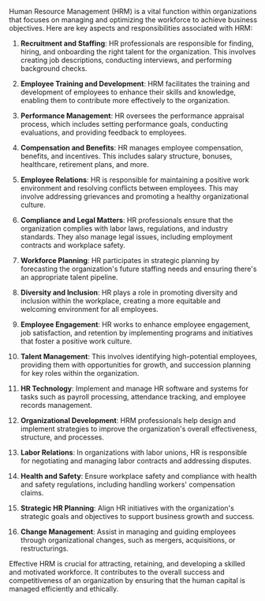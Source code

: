 Human Resource Management (HRM) is a vital function within organizations that focuses on managing and optimizing the workforce to achieve business objectives. Here are key aspects and responsibilities associated with HRM:

1. **Recruitment and Staffing**: HR professionals are responsible for finding, hiring, and onboarding the right talent for the organization. This involves creating job descriptions, conducting interviews, and performing background checks.

2. **Employee Training and Development**: HRM facilitates the training and development of employees to enhance their skills and knowledge, enabling them to contribute more effectively to the organization.

3. **Performance Management**: HR oversees the performance appraisal process, which includes setting performance goals, conducting evaluations, and providing feedback to employees.

4. **Compensation and Benefits**: HR manages employee compensation, benefits, and incentives. This includes salary structure, bonuses, healthcare, retirement plans, and more.

5. **Employee Relations**: HR is responsible for maintaining a positive work environment and resolving conflicts between employees. This may involve addressing grievances and promoting a healthy organizational culture.

6. **Compliance and Legal Matters**: HR professionals ensure that the organization complies with labor laws, regulations, and industry standards. They also manage legal issues, including employment contracts and workplace safety.

7. **Workforce Planning**: HR participates in strategic planning by forecasting the organization's future staffing needs and ensuring there's an appropriate talent pipeline.

8. **Diversity and Inclusion**: HR plays a role in promoting diversity and inclusion within the workplace, creating a more equitable and welcoming environment for all employees.

9. **Employee Engagement**: HR works to enhance employee engagement, job satisfaction, and retention by implementing programs and initiatives that foster a positive work culture.

10. **Talent Management**: This involves identifying high-potential employees, providing them with opportunities for growth, and succession planning for key roles within the organization.

11. **HR Technology**: Implement and manage HR software and systems for tasks such as payroll processing, attendance tracking, and employee records management.

12. **Organizational Development**: HRM professionals help design and implement strategies to improve the organization's overall effectiveness, structure, and processes.

13. **Labor Relations**: In organizations with labor unions, HR is responsible for negotiating and managing labor contracts and addressing disputes.

14. **Health and Safety**: Ensure workplace safety and compliance with health and safety regulations, including handling workers' compensation claims.

15. **Strategic HR Planning**: Align HR initiatives with the organization's strategic goals and objectives to support business growth and success.

16. **Change Management**: Assist in managing and guiding employees through organizational changes, such as mergers, acquisitions, or restructurings.

Effective HRM is crucial for attracting, retaining, and developing a skilled and motivated workforce. It contributes to the overall success and competitiveness of an organization by ensuring that the human capital is managed efficiently and ethically.

